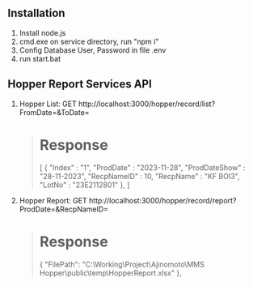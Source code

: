 ## Installation
1. Install node.js
2. cmd.exe on service directory, run "npm i"
3. Config Database User, Password in file .env
4. run start.bat

## Hopper Report Services API
1. Hopper List:
     GET http://localhost:3000/hopper/record/list?FromDate=<YYYY-MM-DD>&ToDate=<YYYY-MM-DD>
     > # Response
     > [
     >   {
     >     "Index" : "1",
     >     "ProdDate" : "2023-11-28",
     >     "ProdDateShow" : "28-11-2023",
     >     "RecpNameID" : 10,
     >     "RecpName" : "KF BOI3",
     >     "LotNo" : "23E2112801"
     >   },
     > ]
2. Hopper Report:
     GET http://localhost:3000/hopper/record/report?ProdDate=<YYYY-MM-DD>&RecpNameID=<RecpNameID>
     > # Response
     > {
     >     "FilePath": "C:\\Working\\Project\\Ajinomoto\\MMS Hopper\\public\\temp\\HopperReport.xlsx"
     > },

